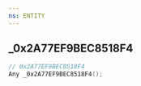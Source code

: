 ```yaml
---
ns: ENTITY
---
```

## _0x2A77EF9BEC8518F4

```c
// 0x2A77EF9BEC8518F4
Any _0x2A77EF9BEC8518F4();
```


